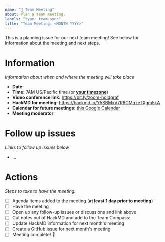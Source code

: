 ```yaml
---
name: "📅 Team Meeting"
about: Plan a team meeting.
labels: "type: team-sync"
title: "Team Meeting: <MONTH YYYY>"
---
```


This is a planning issue for our next team meeting! See below for information about the meeting and next steps.

# Information

_Information about when and where the meeting will take place_

- **Date:** <YYYY-MM-DD>
- **Time:** 7AM US/Pacific time (or [**your timezone**](https://arewemeetingyet.com/Los%20Angeles/<YYYY-MM-DD>/07:00/2i2c%20Team%20Meeting#eyJ1cmwiOiJodHRwczovL2hhY2ttZC5pby9ZNVNCTXhWN1I2Q01xemVUWGdtNWtBIn0=))
- **Video conference link:** https://bit.ly/zoom-holdgraf
- **HackMD for meeting:** https://hackmd.io/Y5SBMxV7R6CMqzeTXgm5kA
- **Calendar for future meetings:** [this Google Calendar](https://calendar.google.com/calendar/embed?src=c_4hjjouojd8psql9i1a8nd1uff4%40group.calendar.google.com&ctz=America%2FLos_Angeles)
- **Meeting moderator**: <INSERT MODERATOR HERE>

# Follow up issues

_Links to follow up issues below_

- ...

# Actions

_Steps to take to have the meeting._

- [ ] Agenda items added to the meeting (**at least 1 day prior to meeting**)
- [ ] Have the meeting
- [ ] Open up any follow-up issues or discussions and link above
- [ ] Cut notes out of HackMD and add to the Team Compass: <PR link here> 
- [ ] Update HackMD information for next month's meeting
- [ ] Create a GitHub issue for next month's meeting
- [ ] Meeting complete! 🎉 
